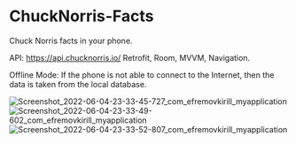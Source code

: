 # ChuckNorris-Facts
Chuck Norris facts in your phone.

API: https://api.chucknorris.io/
Retrofit, Room, MVVM, Navigation.

Offline Mode:
If the phone is not able to connect to the Internet, then the data is taken from the local database.

![Screenshot_2022-06-04-23-33-45-727_com_efremovkirill_myapplication](https://user-images.githubusercontent.com/98654420/172024764-3e213654-18a4-4d82-bfdb-17bc7c39e4d3.jpg)
![Screenshot_2022-06-04-23-33-49-602_com_efremovkirill_myapplication](https://user-images.githubusercontent.com/98654420/172024771-dd26f068-235e-4acb-ba7e-43a4048f1d4b.jpg)
![Screenshot_2022-06-04-23-33-52-807_com_efremovkirill_myapplication](https://user-images.githubusercontent.com/98654420/172024774-eccfff30-a94b-48f0-aca6-34fc3471ba2e.jpg)

